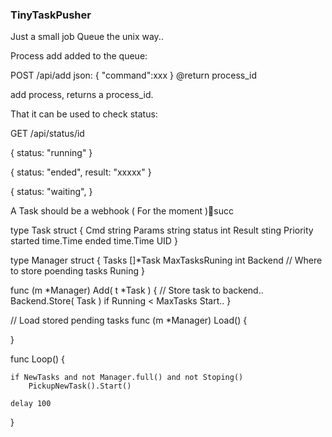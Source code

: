 

### TinyTaskPusher

Just a small job Queue the unix way.. 

Process add added to the queue:

POST /api/add
	json: {
		"command":xxx
	}
	@return process_id

add process, returns a process_id. 

That it can be used to check status:

GET /api/status/id 

{
	status: "running"
}

{
	status: "ended",
	result: "xxxxx"
}

{
	status: "waiting",
}


A Task should be a webhook ( For the moment )succ


type Task struct {
	Cmd string
	Params string
	status int
	Result sting
	Priority
	started time.Time
	ended time.Time
	UID
}


type Manager struct {
	Tasks []*Task
	MaxTasksRuning int
	Backend // Where to store poending tasks
	Runing
}


func (m *Manager) Add( t *Task ) {
	// Store task to backend..
	Backend.Store( Task )
	if Running < MaxTasks
		Start..
}

// Load stored pending tasks
func (m *Manager) Load() {
	
}



func Loop() {


	if NewTasks and not Manager.full() and not Stoping()
		PickupNewTask().Start()
	
	delay 100
}